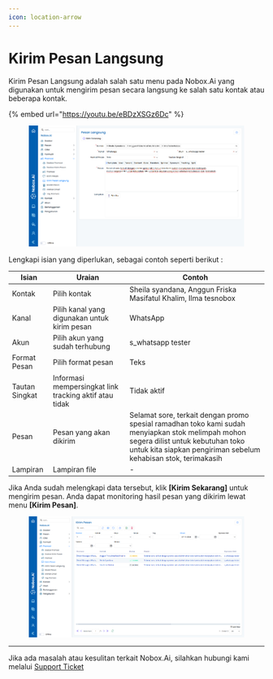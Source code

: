 ```yaml
---
icon: location-arrow
---
```


# Kirim Pesan Langsung

Kirim Pesan Langsung adalah salah satu menu pada Nobox.Ai yang digunakan untuk mengirim pesan secara langsung ke salah satu kontak atau beberapa kontak.&#x20;

{% embed url="https://youtu.be/eBDzXSGz6Dc" %}

<figure><img src="../../.gitbook/assets/1. Tampilan kirim pesan langsung.png" alt=""><figcaption></figcaption></figure>

Lengkapi isian yang diperlukan, sebagai contoh seperti berikut :

| Isian          | Uraian                                                 | Contoh                                                                                                                                                                                                  |
| -------------- | ------------------------------------------------------ | ------------------------------------------------------------------------------------------------------------------------------------------------------------------------------------------------------- |
| Kontak         | Pilih kontak                                           | Sheila syandana, Anggun Friska Masifatul Khalim, Ilma tesnobox                                                                                                                                          |
| Kanal          | Pilih kanal yang digunakan untuk kirim pesan           | WhatsApp                                                                                                                                                                                                |
| Akun           | Pilih akun yang sudah terhubung                        | s\_whatsapp tester                                                                                                                                                                                      |
| Format Pesan   | Pilih format pesan                                     | Teks                                                                                                                                                                                                    |
| Tautan Singkat | Informasi mempersingkat link tracking aktif atau tidak | Tidak aktif                                                                                                                                                                                             |
| Pesan          | Pesan yang akan dikirim                                | Selamat sore, terkait dengan promo spesial ramadhan toko kami sudah menyiapkan stok melimpah mohon segera dilist untuk kebutuhan toko untuk kita siapkan pengiriman sebelum kehabisan stok, terimakasih |
| Lampiran       | Lampiran file                                          | -                                                                                                                                                                                                       |

Jika Anda sudah melengkapi data tersebut, klik **\[Kirim Sekarang]** untuk mengirim pesan. Anda dapat monitoring hasil pesan yang dikirim lewat menu **\[Kirim Pesan]**.

<figure><img src="../../.gitbook/assets/2. Hasil Kirim Pesan Langsung.png" alt=""><figcaption></figcaption></figure>

***

Jika ada masalah atau kesulitan terkait Nobox.Ai, silahkan hubungi kami melalui [Support Ticket](https://crm.nobox.ai/clients/tickets)
